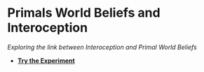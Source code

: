 # Primals World Beliefs and Interoception

*Exploring the link between Interoception and Primal World Beliefs*

- [**Try the Experiment**](https://realitybending.github.io/PrimalsInteroception/experiment/index.html)